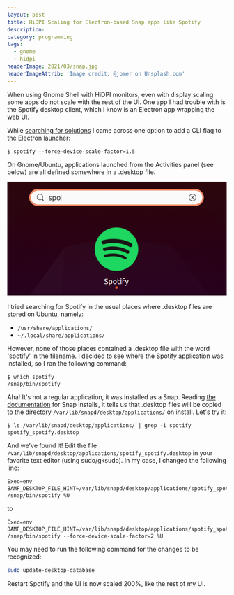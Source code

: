 ```yaml
---
layout: post
title: HiDPI Scaling for Electron-based Snap apps like Spotify
description:
category: programming
tags:
  - gnome
  - hidpi
headerImage: 2021/03/snap.jpg
headerImageAttrib: 'Image credit: @jomer on Unsplash.com'
---
```


When using Gnome Shell with HiDPI monitors, even with display scaling some
apps do not scale with the rest of the UI. One app I had trouble with is the
Spotify desktop client, which I know is an Electron app wrapping the web UI.

While [searching for solutions](https://wiki.archlinux.org/index.php/HiDPI#Spotify)
I came across one option to add a CLI flag to the Electron launcher:

    $ spotify --force-device-scale-factor=1.5

On Gnome/Ubuntu, applications launched from the Activities panel (see below)
are all defined somewhere in a .desktop file.

![Spotify in the Gnome Activities panel](/images/2021/03/spotify-search.png)

I tried searching for Spotify in the usual places where .desktop files are
stored on Ubuntu, namely:

* `/usr/share/applications/`
* `~/.local/share/applications/`

However, none of those places contained a .desktop file with the word 'spotify'
in the filename. I decided to see where the Spotify application was installed,
so I ran the following command:

    $ which spotify
    /snap/bin/spotify

Aha! It's not a regular application, it was installed as a Snap. Reading
[the documentation](https://snapcraft.io/docs/desktop-menu-icon-support) for
Snap installs, it tells us that .desktop files will be copied to the directory
`/var/lib/snapd/desktop/applications/` on install. Let's try it:

    $ ls /var/lib/snapd/desktop/applications/ | grep -i spotify
    spotify_spotify.desktop

And we've found it! Edit the file `/var/lib/snapd/desktop/applications/spotify_spotify.desktop`
in your favorite text editor (using sudo/gksudo). In my case, I changed the following line:

```plain
Exec=env BAMF_DESKTOP_FILE_HINT=/var/lib/snapd/desktop/applications/spotify_spotify.desktop /snap/bin/spotify %U
```

to

```plain
Exec=env BAMF_DESKTOP_FILE_HINT=/var/lib/snapd/desktop/applications/spotify_spotify.desktop /snap/bin/spotify --force-device-scale-factor=2 %U
```

You may need to run the following command for the changes to be recognized:

```bash
sudo update-desktop-database
```

Restart Spotify and the UI is now scaled 200%, like the rest of my UI.